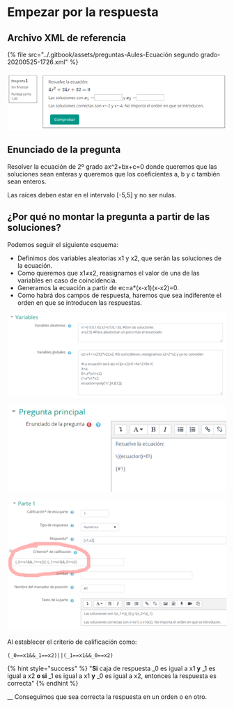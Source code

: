 # Empezar por la respuesta

## Archivo XML de referencia

{% file src="../.gitbook/assets/preguntas-Aules-Ecuación segundo grado-20200525-1726.xml" %}

![](<../.gitbook/assets/image (38).png>)

## Enunciado de la pregunta

Resolver la ecuación de 2º grado ax^2+bx+c=0 donde queremos que las soluciones sean enteras y queremos que los coeficientes a, b y c también sean enteros.&#x20;

Las raíces deben estar en el intervalo \[-5,5] y no ser nulas.

## ¿Por qué no montar la pregunta a partir de las soluciones?

Podemos seguir el siguiente esquema:

* Definimos dos variables aleatorias x1 y x2, que serán las soluciones de la ecuación.
* Como queremos que x1≠x2, reasignamos el valor de una de las variables en caso de coincidencia.
* Generamos la ecuación a partir de ec=a\*(x-x1)(x-x2)=0.
* Como habrá dos campos de respuesta, haremos que sea indiferente el orden en que se introducen las respuestas.



![](<../.gitbook/assets/image (35).png>)

![](<../.gitbook/assets/image (36).png>)

![](<../.gitbook/assets/image (37).png>)

Al establecer el criterio de calificación como:

```
(_0==x1&&_1==x2)||(_1==x1&&_0==x2)
```

{% hint style="success" %}
"**Si** caja de respuesta \_0 es igual a x1 **y** \_1 es igual a x2 **o si** \_1 es igual a x1 **y** \_0 es igual a x2, entonces la respuesta es correcta"
{% endhint %}

&#x20;__ Conseguimos que sea correcta la respuesta en un orden o en otro.
